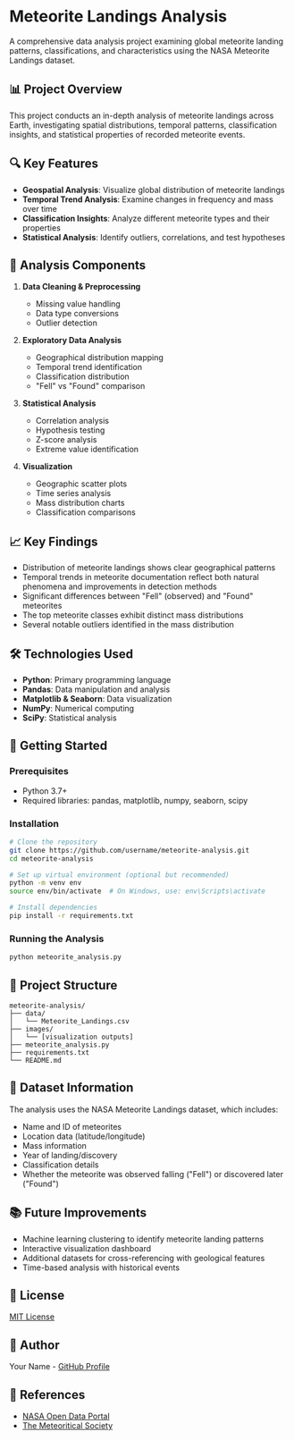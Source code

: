 # Meteorite Landings Analysis

A comprehensive data analysis project examining global meteorite landing patterns, classifications, and characteristics using the NASA Meteorite Landings dataset.

## 📊 Project Overview

This project conducts an in-depth analysis of meteorite landings across Earth, investigating spatial distributions, temporal patterns, classification insights, and statistical properties of recorded meteorite events.

## 🔍 Key Features

- **Geospatial Analysis**: Visualize global distribution of meteorite landings
- **Temporal Trend Analysis**: Examine changes in frequency and mass over time
- **Classification Insights**: Analyze different meteorite types and their properties
- **Statistical Analysis**: Identify outliers, correlations, and test hypotheses

## 🧪 Analysis Components

1. **Data Cleaning & Preprocessing**
   - Missing value handling
   - Data type conversions
   - Outlier detection

2. **Exploratory Data Analysis**
   - Geographical distribution mapping
   - Temporal trend identification
   - Classification distribution
   - "Fell" vs "Found" comparison

3. **Statistical Analysis**
   - Correlation analysis
   - Hypothesis testing
   - Z-score analysis
   - Extreme value identification

4. **Visualization**
   - Geographic scatter plots
   - Time series analysis
   - Mass distribution charts
   - Classification comparisons

## 📈 Key Findings

- Distribution of meteorite landings shows clear geographical patterns
- Temporal trends in meteorite documentation reflect both natural phenomena and improvements in detection methods
- Significant differences between "Fell" (observed) and "Found" meteorites
- The top meteorite classes exhibit distinct mass distributions
- Several notable outliers identified in the mass distribution

## 🛠️ Technologies Used

- **Python**: Primary programming language
- **Pandas**: Data manipulation and analysis
- **Matplotlib & Seaborn**: Data visualization
- **NumPy**: Numerical computing
- **SciPy**: Statistical analysis

## 🚀 Getting Started

### Prerequisites

- Python 3.7+
- Required libraries: pandas, matplotlib, numpy, seaborn, scipy

### Installation

```bash
# Clone the repository
git clone https://github.com/username/meteorite-analysis.git
cd meteorite-analysis

# Set up virtual environment (optional but recommended)
python -m venv env
source env/bin/activate  # On Windows, use: env\Scripts\activate

# Install dependencies
pip install -r requirements.txt
```

### Running the Analysis

```bash
python meteorite_analysis.py
```

## 📁 Project Structure

```
meteorite-analysis/
├── data/
│   └── Meteorite_Landings.csv
├── images/
│   └── [visualization outputs]
├── meteorite_analysis.py
├── requirements.txt
└── README.md
```

## 📝 Dataset Information

The analysis uses the NASA Meteorite Landings dataset, which includes:
- Name and ID of meteorites
- Location data (latitude/longitude)
- Mass information
- Year of landing/discovery
- Classification details
- Whether the meteorite was observed falling ("Fell") or discovered later ("Found")

## 📚 Future Improvements

- Machine learning clustering to identify meteorite landing patterns
- Interactive visualization dashboard
- Additional datasets for cross-referencing with geological features
- Time-based analysis with historical events

## 📄 License

[MIT License](LICENSE)

## 👤 Author

Your Name - [GitHub Profile](https://github.com/Sahilsr10)

## 🔗 References

- [NASA Open Data Portal](https://data.nasa.gov/)
- [The Meteoritical Society](https://www.lpi.usra.edu/meteor/)
